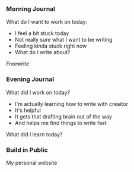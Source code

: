### Morning Journal 

What do I want to work on today:
- I feel a bit stuck today
- Not really sure what I want to be writing
- Feeling kinda stuck right now
- What do I write about?

Freewrite

### Evening Journal

What did I work on today?
- I'm actually learning how to write with creaitor
- It's helpful
- It gets that drafting brain out of the way
- And helps me find things to write fast

What did I learn today?

### Build in Public

My personal website

